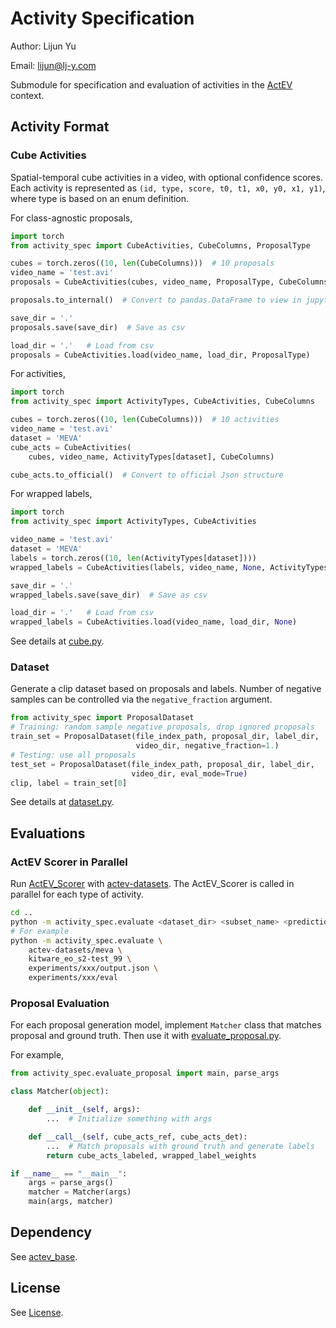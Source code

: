 # Activity Specification

Author: Lijun Yu

Email: lijun@lj-y.com

Submodule for specification and evaluation of activities in the [ActEV](https://actev.nist.gov) context.

## Activity Format

### Cube Activities

Spatial-temporal cube activities in a video, with optional confidence scores.
Each activity is represented as `(id, type, score, t0, t1, x0, y0, x1, y1)`, where type is based on an enum definition.

For class-agnostic proposals,

```python
import torch
from activity_spec import CubeActivities, CubeColumns, ProposalType

cubes = torch.zeros((10, len(CubeColumns)))  # 10 proposals
video_name = 'test.avi'
proposals = CubeActivities(cubes, video_name, ProposalType, CubeColumns)

proposals.to_internal()  # Convert to pandas.DataFrame to view in jupyter

save_dir = '.'
proposals.save(save_dir)  # Save as csv

load_dir = '.'   # Load from csv
proposals = CubeActivities.load(video_name, load_dir, ProposalType)
```

For activities,

```python
import torch
from activity_spec import ActivityTypes, CubeActivities, CubeColumns

cubes = torch.zeros((10, len(CubeColumns)))  # 10 activities
video_name = 'test.avi'
dataset = 'MEVA'
cube_acts = CubeActivities(
    cubes, video_name, ActivityTypes[dataset], CubeColumns)

cube_acts.to_official()  # Convert to official Json structure
```

For wrapped labels,

```python
import torch
from activity_spec import ActivityTypes, CubeActivities

video_name = 'test.avi'
dataset = 'MEVA'
labels = torch.zeros((10, len(ActivityTypes[dataset])))
wrapped_labels = CubeActivities(labels, video_name, None, ActivityTypes[dataset])

save_dir = '.'
wrapped_labels.save(save_dir)  # Save as csv

load_dir = '.'   # Load from csv
wrapped_labels = CubeActivities.load(video_name, load_dir, None)
```

See details at [cube.py](cube.py).

### Dataset

Generate a clip dataset based on proposals and labels. Number of negative samples can be controlled via the `negative_fraction` argument.

```python
from activity_spec import ProposalDataset
# Training: random sample negative proposals, drop ignored proposals
train_set = ProposalDataset(file_index_path, proposal_dir, label_dir,
                            video_dir, negative_fraction=1.)
# Testing: use all proposals
test_set = ProposalDataset(file_index_path, proposal_dir, label_dir,
                           video_dir, eval_mode=True)
clip, label = train_set[0]
```

See details at [dataset.py](dataset.py).

## Evaluations

### ActEV Scorer in Parallel

Run [ActEV_Scorer](https://github.com/usnistgov/ActEV_Scorer.git) with [actev-datasets](https://github.com/CMU-INF-DIVA/actev-datasets).
The ActEV_Scorer is called in parallel for each type of activity.

```sh
cd ..
python -m activity_spec.evaluate <dataset_dir> <subset_name> <prediction_file> <evaluation_dir>
# For example
python -m activity_spec.evaluate \
    actev-datasets/meva \
    kitware_eo_s2-test_99 \
    experiments/xxx/output.json \
    experiments/xxx/eval
```

### Proposal Evaluation

For each proposal generation model, implement `Matcher` class that matches proposal and ground truth. Then use it with [evaluate_proposal.py](evaluate_proposal.py).

For example,

```python
from activity_spec.evaluate_proposal import main, parse_args

class Matcher(object):

    def __init__(self, args):
        ...  # Initialize something with args

    def __call__(self, cube_acts_ref, cube_acts_det):
        ...  # Match proposals with ground truth and generate labels
        return cube_acts_labeled, wrapped_label_weights

if __name__ == "__main__":
    args = parse_args()
    matcher = Matcher(args)
    main(args, matcher)
```

## Dependency

See [actev_base](https://github.com/CMU-INF-DIVA/actev_base).

## License

See [License](LICENSE).
